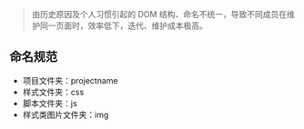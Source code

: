 <!--
 * @Author: Shaw
 * @Date: 2021-06-17 15:05:45
 * @Description:
 * @LastEditors: Shaw
 * @LastEditTime: 2021-06-17 16:00:32
-->

> 由历史原因及个人习惯引起的 DOM 结构、命名不统一，导致不同成员在维护同一页面时，效率低下，迭代、维护成本极高。

## 命名规范

- 项目文件夹：projectname
- 样式文件夹：css
- 脚本文件夹：js
- 样式类图片文件夹：img

